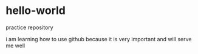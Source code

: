 # hello-world
practice repository

i am learning how to use github because it is very important and will serve me well
